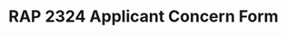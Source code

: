 ---
title: RAP 2324 Applicant Concern Form
redirect_to: https://forms.gle/wXtB3kqLcK6TRzHQ7
redirect_from: 
  - /RAP2324ACF
  - /rap2324acf
---